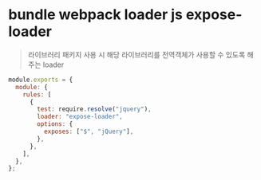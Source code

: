 # bundle webpack loader js expose-loader

> 라이브러리 패키지 사용 시 해당 라이브러리를 전역객체가 사용할 수 있도록 해주는 loader

```js
module.exports = {
  module: {
    rules: [
      {
        test: require.resolve("jquery"),
        loader: "expose-loader",
        options: {
          exposes: ["$", "jQuery"],
        },
      },
    ],
  },
};
```
